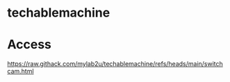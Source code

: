 # techablemachine


# Access
https://raw.githack.com/mylab2u/techablemachine/refs/heads/main/switchcam.html



